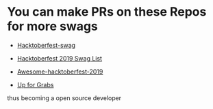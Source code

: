 # You can make PRs on these Repos for more swags 

* [Hacktoberfest-swag](https://github.com/benbarth/hacktoberfest-swag)

* [Hacktoberfest 2019 Swag List](https://github.com/crweiner/hacktoberfest-swag-list/blob/master/README.md)

* [Awesome-hacktoberfest-2019](https://github.com/OtacilioN/awesome-hacktoberfest-2019)

* [Up for Grabs](https://up-for-grabs.net/#/)
 
 thus becoming a open source developer
